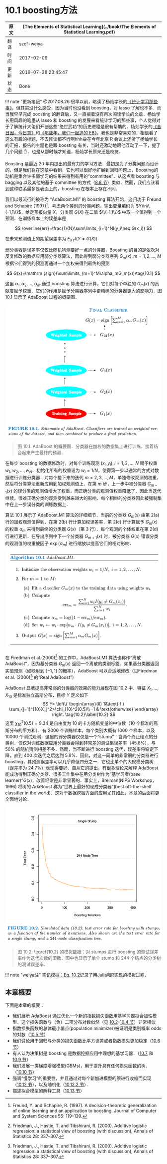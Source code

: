 # 10.1 boosting方法

| 原文   | [The Elements of Statistical Learning](../book/The Elements of Statistical Learning.pdf) |
| ---- | ---------------------------------------- |
| 翻译   | szcf-weiya                               |
| 时间   | 2017-02-06                               |
| 更新   | 2019-07-28 23:45:47|
| 状态 | Done | 

!!! note "更新笔记"
    @2017.08.26 很早以前，略读了杨灿学长的[《统计学习那些事》](https://cosx.org/2011/12/stories-about-statistical-learning/)，但其实没什么感受，因为当时也没看到 boosting，对 lasso 了解也不多．而当我早早完成 boosting 的翻译后，又一直搁着没有再次阅读学长的文章．杨灿学长用风趣的笔墨从 lasso 和 boosting 的发展来看统计学习的那些事，个人觉得对于了解统计大佬们开创这些“绝世武功”的历史进程是很有帮助的．杨灿学长的[《昔日因，今日意》](https://cosx.org/2014/04/lmmandme)和[《那些年，我们一起追的 EB》](https://cosx.org/2012/05/chase-after-eb/)，我也是非常喜欢的，相信看了这么有趣的标题，不去拜读都不行啊hhh:grinning:在今年北京 R 会议上还听了杨灿学长的汇报，报告的主题也是跟 boosting 有关，当时还激动地跟他互动了一下，提了几个问题 :raised_hand:．也是从那时候才知道，杨灿学长原来还是校友．


Boosting 是最近 20 年内提出的最有力的学习方法．最初是为了分类问题而设计的，但是我们将在这章中看到，它也可以很好地扩展到回归问题上．Boosting的动机是集合许多弱学习的结果来得到有用的“committee”．从这点看 boosting 与 bagging 以及其他的基于 committee 的方式（[8.8 节](/08-Model-Inference-and-Averaging/8.8-Model-Averaging-and-Stacking/index.html)）类似．然而，我们应该看到这种联系最多是表面上的，boosting 在根本上存在不同．

我们以最流行的被称为 “AdaBoost.M1” 的 boosting 算法开始，这归功于 Freund and Schapire (1997)[^1]．考虑两个类别的分类问题，输出变量编码为 $Y\in\\{-1,1\\}$．给定预报向量 $X$，分类器 $G(X)$ 在二值 $\\{-1,1\\}$ 中取一个值得到一个预测．在训练样本上的误差率是

$$
\overline{err}=\frac{1}{N}\sum\limits_{i=1}^NI(y_i\neq G(x_i))
$$

在未来预测值上的期望误差率为 $E_{XY}I(Y\neq G(X))$

弱分类器是误差率仅仅比随机猜测要好一点的分类器．Boosting 的目的是依次对反复修改的数据应用弱分类器算法，因此得到弱分类器序列 $G_m(x),m=1,2,\ldots,M$ 根据它们得到的预测再通过一个加权来得到最终的预测

$$
G(x)=\mathrm {sign}(\sum\limits_{m=1}^M\alpha_mG_m(x))\tag{10.1}
$$

这里 $\alpha_1,\alpha_2,\ldots,\alpha_M$ 通过 boosting 算法进行计算，它们对每个单独的 $G_m(x)$ 的贡献度赋予权重．它们的作用是赋予分类器序列中更精确的分类器更大的影响力．图 10.1 显示了 AdaBoost 过程的概要图．

![](../img/10/fig10.1.png)

> 图 10.1. AdaBoost 的概要图．分类器在加权的数据集上进行训练，接着结合起来产生最终的预测．

在每步 boosting 的数据修改时，对每个训练观测 $(x_i,y_i),i=1,2,\ldots,N$ 赋予权重 $w_1,w_2,\ldots,w_N$．初始化所有的权重设为 $w_i=1/N$，使得第一步以通常的方式对数据进行训练分类器．对每个接下来的迭代 $m=2,3,\ldots,M$，单独修改观测的权重，然后将分类算法重新应用到加权观测值上．在第 $m$ 步，上一步中被分类器 $G_{m-1}(x)$ 的误分类的观测值增大了权重，而正确分类的观测值权重降低了．因此当迭代继续，很难正确分类的观测受到越来越大的影响．每个相继的分类器因此被强制集中在上一步误分类的训练数据上．

算法 10.1 展示了 AdaBoost.M1 算法的详细细节．当前的分类器 $G_m(x)$ 由第 2(a) 行的加权观测值得到．在第 2(b) 行计算加权误差率．第 2(c) 行计算赋予 $G_m(x)$ 的权重 $\alpha_m$ 来得到最终的分类器 $G(x)$（第 3 行）．每个观测的个体权重在第 2(d) 行进行更新．在导出序列中下一个分类器 $G_{m+1}(x)$ 时，被分类器 $G(x)$ 错误分类的观测值的权重被因子 $\exp(\alpha_m)$ 进行缩放以提高它们的相对影响．

![](../img/10/alg10.1.png)

在 Firedman et al.(2000)[^2] 的工作中，AdaBoost.M1 算法也称作“离散 AdaBoost”，因为基分类器 $G_m(x)$ 返回一个离散的类别标签．如果基分类器返回实值预测（如映射到 $[-1,1]$ 的概率），AdaBoost 可以合适地修改（见Firedman et al. (2000)[^2] 的“Real AdaBoost”）

AdaBoost 显著提高非常弱的分类器的效果的能力展现在图 10.2 中．特征 $X_1,\ldots,X_{10}$ 是标准独立高斯分布，目标 $Y$ 定义如下
$$
Y=
\left\{
\begin{array}{ll}
1&\text{if } \sum_{j=1}^{10}X_j^2>\chi_{10}^2(0.5)\\
-1 & \text{otherwise}
\end{array}
\right.
\tag{10.2}\label{10.2}
$$
这里 $\chi_{10}^2(0.5)=9.34$ 是自由度为 10 的卡方随机变量的中位数（10 个标准的高斯分布的平方和）．有 2000 个训练样本，每个类别大概有 1000 个样本，以及 10000 个测试观测．这里的弱分类器仅仅是一个“stump”：含两个终止结点的分类树．仅仅对训练数据应用分类器会得到非常差的测试集误差率（45.8%），与 50% 的随机猜测相差不多．然而，当不断进行 boosting 迭代，误差率将稳定下降，直到 400 次迭代之后达到 5.8%．因此，对这一简单的非常弱的分类器进行boosting，其预测误差率可以几乎降低四分之一．它也比单个的大规模分类树（误差率为 24.7%）表现得要好．自从它的提出，有很多理论来解释 AdaBoost 能成功得到正确分类器．很多工作集中在用分类树作为“基学习者(base learner)”$G(x)$，改善经常是非常显著的．事实上，Breiman(NIPS Workshop，1996) 将树的 AdaBoost 称为“世界上最好的现成分类器”(best off-the-shelf classifier in the world)．这对于数据挖掘方面的应用尤其如此，本章的后面将更全面地讨论．

![](../img/10/fig10.2.png)

> 图 10.2. \eqref{10.2} 的模拟数据：对 stumps 进行 boosting 的测试误差率作为迭代次数的函数．图中也显示了单个 stump 和 244 个结点的分类树的测试误差率．

!!! note "weiya注"
    笔记[模拟：Eq. 10.2](https://esl.hohoweiya.xyz/notes/boosting/sim-eq-10-2/index.html)记录了用Julia和R实现的模拟过程．

## 本章概要

下面是本章的概要：

- 我们展示 AdaBoost 通过优化一个新的指数损失函数用基学习器拟合加性模型．这个损失函数与（负）二项分布对数似然（见 [10.2](10.2-Boosting-Fits-an-Additive-Model/index.html)-[10.4 节](10.4-Exponential-Loss-and-AdaBoost/index.html)）非常相似
- 指数损失函数的总体最小值点(population minimizer)被证明是类别概率 odds 的对数（[10.5 节](10.5-Why-Exponential-Loss/index.html)）
- 我们讨论用于回归与分类的损失函数比平方误差或者指数损失更加稳定（[10.6 节](10.6-Loss-Functions-and-Robustness/index.html)）
- 有人认为决策树是 boosting 是数据挖掘应用中理想的基学习器．（[10.7](10.7-Off-the-Shelf-Procedures-for-Data-Mining/index.html) 和 [10.9 节](10.9-Boosting-Trees/index.html)）
- 我们发展一类梯度增强模型(GBMs)，用于提升具有任何损失函数的树．（[10.10 节](10.10-Numerical-Optimization-via-Gradient-Boosting/index.html)）
- 强调“慢学习”的重要性，并且通过对每个新加进模型的项进行收缩而实现（[10.12 节](10.12-Regularization/index.html)），以及随机化（[10.12.2 节](10.12-Regularization/index.html)）．
- 描述拟合模型的解释工具（[10.13 节](10.13-Interpretation/index.html)）

[^1]: Freund, Y. and Schapire, R. (1997). A decision-theoretic generalization of online learning and an application to boosting, Journal of Computer and System Sciences 55: 119–139.
[^2]: Friedman, J., Hastie, T. and Tibshirani, R. (2000). Additive logistic regression: a statistical view of boosting (with discussion), Annals of Statistics 28: 337–307.